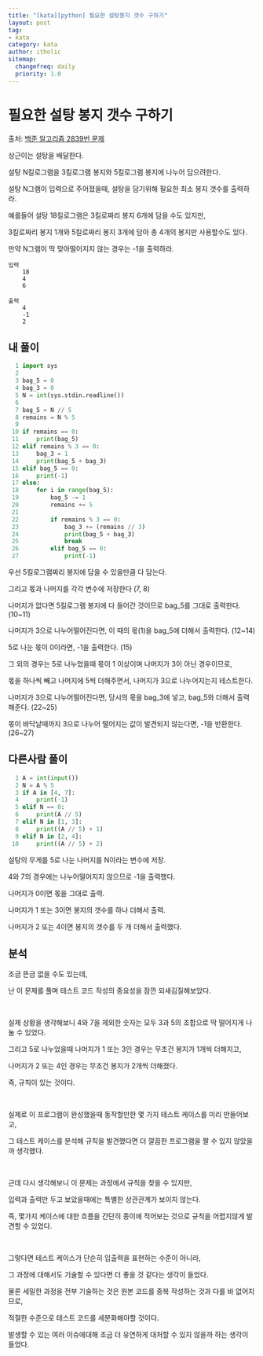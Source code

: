 ```yaml
---
title: "[kata][python] 필요한 설탕봉지 갯수 구하기"
layout: post
tag:
- kata
category: kata
author: itholic
sitemap:
  changefreq: daily
  priority: 1.0
---
```


# 필요한 설탕 봉지 갯수 구하기

출처: <a href="https://www.acmicpc.net/problem/2839" target="_blank">백준 알고리즘 2839번 문제</a>

상근이는 설탕을 배달한다.

설탕 N킬로그램을 3킬로그램 봉지와 5킬로그램 봉지에 나누어 담으려한다.

설탕 N그램이 입력으로 주어졌을때, 설탕을 담기위해 필요한 최소 봉지 갯수를 출력하라.

예를들어 설탕 18킬로그램은 3킬로짜리 봉지 6개에 담을 수도 있지만,

3킬로짜리 봉지 1개와 5킬로짜리 봉지 3개에 담아 총 4개의 봉지만 사용할수도 있다.

만약 N그램이 딱 맞아떨어지지 않는 경우는 -1을 출력하라.

```
입력
    18
    4
    6

출력
    4
    -1
    2
```

## 내 풀이

```python
  1 import sys
  2
  3 bag_5 = 0
  4 bag_3 = 0
  5 N = int(sys.stdin.readline())
  6
  7 bag_5 = N // 5
  8 remains = N % 5
  9
 10 if remains == 0:
 11     print(bag_5)
 12 elif remains % 3 == 0:
 13     bag_3 = 1
 14     print(bag_5 + bag_3)
 15 elif bag_5 == 0:
 16     print(-1)
 17 else:
 18     for i in range(bag_5):
 19         bag_5 -= 1
 20         remains += 5
 21
 22         if remains % 3 == 0:
 23             bag_3 += (remains // 3)
 24             print(bag_5 + bag_3)
 25             break
 26         elif bag_5 == 0:
 27             print(-1)
```

우선 5킬로그램짜리 봉지에 담을 수 있을만큼 다 담는다.

그리고 몫과 나머지를 각각 변수에 저장한다 (7, 8)

나머지가 없다면 5킬로그램 봉지에 다 들어간 것이므로 bag_5를 그대로 출력한다. (10~11)

나머지가 3으로 나누어떨어진다면, 이 때의 몫(1)을 bag_5에 더해서 출력한다. (12~14)

5로 나눈 몫이 0이라면, -1을 출력한다. (15)

그 외의 경우는 5로 나누었을때 몫이 1 이상이며 나머지가 3이 아닌 경우이므로,

몫을 하나씩 빼고 나머지에 5씩 더해주면서, 나머지가 3으로 나누어지는지 테스트한다.

나머지가 3으로 나누어떨어진다면, 당시의 몫을 bag_3에 넣고, bag_5와 더해서 출력해준다. (22~25)

몫이 바닥날때까지 3으로 나누어 떨어지는 값이 발견되지 않는다면, -1을 반환한다. (26~27)


## 다른사람 풀이

```python
  1 A = int(input())
  2 N = A % 5
  3 if A in [4, 7]:
  4     print(-1)
  5 elif N == 0:
  6     print(A // 5)
  7 elif N in [1, 3]:
  8     print((A // 5) + 1)
  9 elif N in [2, 4]:
 10     print((A // 5) + 2)

```

설탕의 무게를 5로 나눈 나머지를 N이라는 변수에 저장.

4와 7의 경우에는 나누어떨어지지 않으므로 -1을 출력했다.

나머지가 0이면 몫을 그대로 출력.

나머지가 1 또는 3이면 봉지의 갯수를 하나 더해서 출력.

나머지가 2 또는 4이면 봉지의 갯수를 두 개 더해서 출력했다.


## 분석

조금 뜬금 없을 수도 있는데,

난 이 문제를 풀며 테스트 코드 작성의 중요성을 잠깐 되새김질해보았다.

<br/>

실제 상황을 생각해보니 4와 7을 제외한 숫자는 모두 3과 5의 조합으로 딱 떨어지게 나눌 수 있었다.

그리고 5로 나누었을때 나머지가 1 또는 3인 경우는 무조건 봉지가 1개씩 더해지고,

나머지가 2 또는 4인 경우는 무조건 봉지가 2개씩 더해졌다.

즉, 규칙이 있는 것이다.

<br/>

실제로 이 프로그램이 완성했을때 동작할만한 몇 가지 테스트 케이스를 미리 만들어보고,

그 테스트 케이스를 분석해 규칙을 발견했다면 더 깔끔한 프로그램을 짤 수 있지 않았을까 생각했다.

<br/>

근데 다시 생각해보니 이 문제는 과정에서 규칙을 찾을 수 있지만,

입력과 출력만 두고 보았을때에는 특별한 상관관계가 보이지 않는다.

즉, 몇가지 케이스에 대한 흐름을 간단히 종이에 적어보는 것으로 규칙을 어렵지않게 발견할 수 있었다.

<br/>

그렇다면 테스트 케이스가 단순히 입출력을 표현하는 수준이 아니라,

그 과정에 대해서도 기술할 수 있다면 더 좋을 것 같다는 생각이 들었다.

물론 세밀한 과정을 전부 기술하는 것은 원본 코드를 중복 작성하는 것과 다를 바 없어지므로,

적절한 수준으로 테스트 코드를 세분화해야할 것이다.



발생할 수 있는 여러 이슈에대해 조금 더 유연하게 대처할 수 있지 않을까 하는 생각이 들었다.